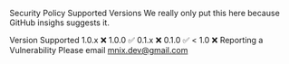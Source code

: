 Security Policy
Supported Versions
We really only put this here because GitHub insighs suggests it.

Version	Supported
1.0.x	❌
1.0.0	✅
0.1.x	❌
0.1.0	✅
< 1.0	❌
Reporting a Vulnerability
Please email mnix.dev@gmail.com
